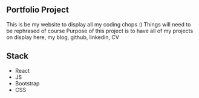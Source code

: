 ## Portfolio Project
 This is be my website to display all my coding chops :)
 Things will need to be rephrased of course
 Purpose of this project is to have all of my projects on display here, my blog, github, linkedin, CV

## Stack
- React
- JS
- Bootstrap
- CSS
